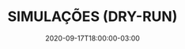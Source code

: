 ---
title: "SIMULAÇÕES (DRY-RUN)"
linkTitle: "SIMULAÇÕES (DRY-RUN)"
date: 2020-09-17T18:00:00-03:00
lastmod: 2020-09-17T18:00:00-03:00
weight: 4
draft: false
description: >
---